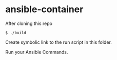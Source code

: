# ansible-container

After cloning this repo
```
$ ./build
```

Create symbolic link to the run script in this folder.

Run your Ansible Commands.
